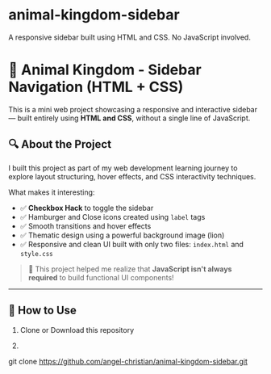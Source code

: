 # animal-kingdom-sidebar
A responsive sidebar built using HTML and CSS. No JavaScript involved.
# 🦁 Animal Kingdom - Sidebar Navigation (HTML + CSS)

This is a mini web project showcasing a responsive and interactive sidebar — built entirely using **HTML and CSS**, without a single line of JavaScript.

## 🔍 About the Project

I built this project as part of my web development learning journey to explore layout structuring, hover effects, and CSS interactivity techniques.

What makes it interesting:
- ✅ **Checkbox Hack** to toggle the sidebar
- ✅ Hamburger and Close icons created using `label` tags
- ✅ Smooth transitions and hover effects
- ✅ Thematic design using a powerful background image (lion)
- ✅ Responsive and clean UI built with only two files: `index.html` and `style.css`

> 🧠 This project helped me realize that **JavaScript isn't always required** to build functional UI components!

---


## 🚀 How to Use

1. Clone or Download this repository
2. ```bash
git clone https://github.com/angel-christian/animal-kingdom-sidebar.git

